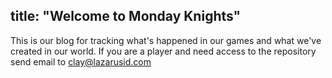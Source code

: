 title: "Welcome to Monday Knights"
---

This is our blog for tracking what's happened in our games and what we've created in our world.  If you are a player and need access to the repository send email to clay@lazarusid.com